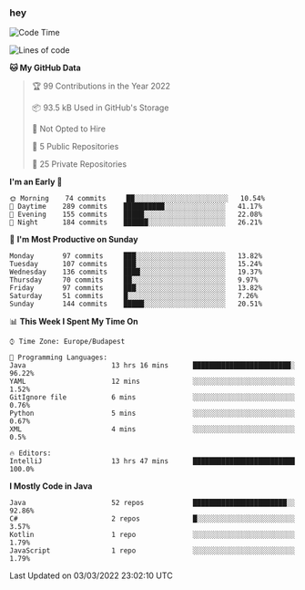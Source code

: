 ### hey

<!--START_SECTION:waka-->
![Code Time](http://img.shields.io/badge/Code%20Time-605%20hrs%2047%20mins-blue)

![Lines of code](https://img.shields.io/badge/From%20Hello%20World%20I%27ve%20Written-446%20Thousand%20lines%20of%20code-blue)

**🐱 My GitHub Data** 

> 🏆 99 Contributions in the Year 2022
 > 
> 📦 93.5 kB Used in GitHub's Storage 
 > 
> 🚫 Not Opted to Hire
 > 
> 📜 5 Public Repositories 
 > 
> 🔑 25 Private Repositories  
 > 
**I'm an Early 🐤** 

```text
🌞 Morning    74 commits     ██░░░░░░░░░░░░░░░░░░░░░░░   10.54% 
🌆 Daytime    289 commits    ██████████░░░░░░░░░░░░░░░   41.17% 
🌃 Evening    155 commits    █████░░░░░░░░░░░░░░░░░░░░   22.08% 
🌙 Night      184 commits    ██████░░░░░░░░░░░░░░░░░░░   26.21%

```
📅 **I'm Most Productive on Sunday** 

```text
Monday       97 commits     ███░░░░░░░░░░░░░░░░░░░░░░   13.82% 
Tuesday      107 commits    ███░░░░░░░░░░░░░░░░░░░░░░   15.24% 
Wednesday    136 commits    ████░░░░░░░░░░░░░░░░░░░░░   19.37% 
Thursday     70 commits     ██░░░░░░░░░░░░░░░░░░░░░░░   9.97% 
Friday       97 commits     ███░░░░░░░░░░░░░░░░░░░░░░   13.82% 
Saturday     51 commits     █░░░░░░░░░░░░░░░░░░░░░░░░   7.26% 
Sunday       144 commits    █████░░░░░░░░░░░░░░░░░░░░   20.51%

```


📊 **This Week I Spent My Time On** 

```text
⌚︎ Time Zone: Europe/Budapest

💬 Programming Languages: 
Java                     13 hrs 16 mins      ████████████████████████░   96.22% 
YAML                     12 mins             ░░░░░░░░░░░░░░░░░░░░░░░░░   1.52% 
GitIgnore file           6 mins              ░░░░░░░░░░░░░░░░░░░░░░░░░   0.76% 
Python                   5 mins              ░░░░░░░░░░░░░░░░░░░░░░░░░   0.67% 
XML                      4 mins              ░░░░░░░░░░░░░░░░░░░░░░░░░   0.5%

🔥 Editors: 
IntelliJ                 13 hrs 47 mins      █████████████████████████   100.0%

```

**I Mostly Code in Java** 

```text
Java                     52 repos            ███████████████████████░░   92.86% 
C#                       2 repos             █░░░░░░░░░░░░░░░░░░░░░░░░   3.57% 
Kotlin                   1 repo              ░░░░░░░░░░░░░░░░░░░░░░░░░   1.79% 
JavaScript               1 repo              ░░░░░░░░░░░░░░░░░░░░░░░░░   1.79%

```



 Last Updated on 03/03/2022 23:02:10 UTC
<!--END_SECTION:waka-->
